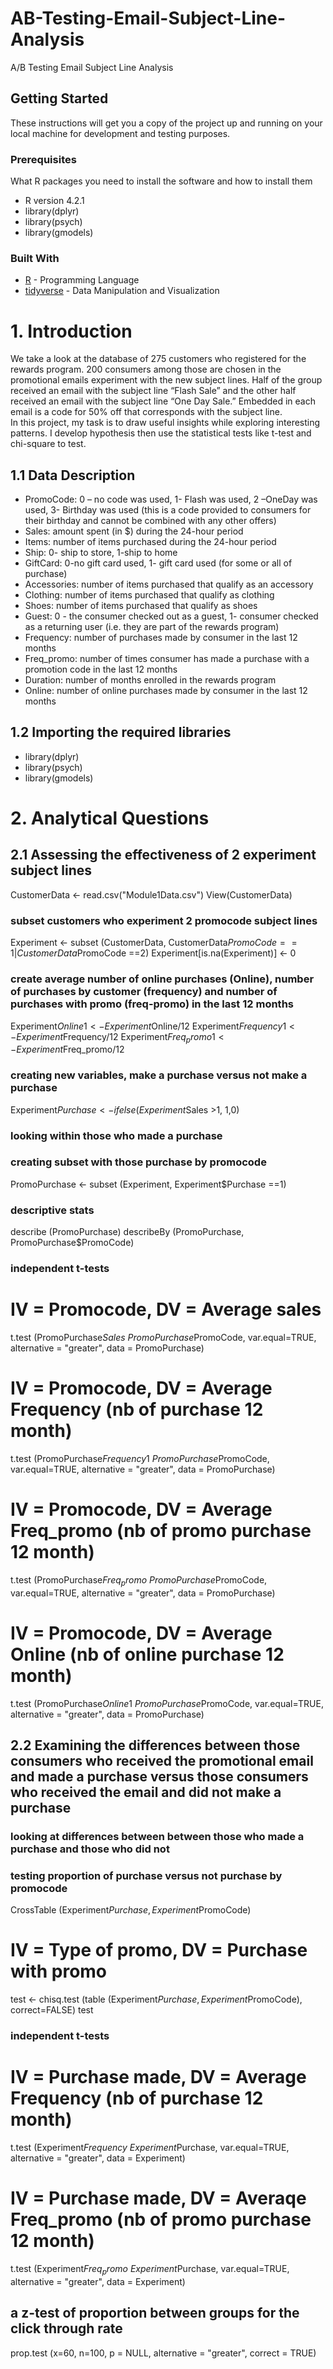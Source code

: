 # AB-Testing-Email-Subject-Line-Analysis
 A/B Testing Email Subject Line Analysis


## Getting Started
These instructions will get you a copy of the project up and running on your local machine for development and testing purposes.


### Prerequisites
What R packages you need to install the software and how to install them
* R version 4.2.1
* library(dplyr)
* library(psych)
* library(gmodels)


### Built With
* [R](https://www.r-project.org/) - Programming Language
* [tidyverse](https://www.tidyverse.org/) - Data Manipulation and Visualization


# 1. Introduction
We take a look at the database of 275 customers who registered for the rewards program. 200 consumers among those are chosen in the promotional emails experiment with the new subject lines. Half of the group received an email with the subject line “Flash Sale” and the other half received an email with the subject line “One Day Sale.” Embedded in each email is a code for 50% off that corresponds with the subject line.  
In this project, my task is to draw useful insights while exploring interesting patterns. I develop hypothesis then use the statistical tests like t-test and chi-square to test.


## 1.1 Data Description
* PromoCode: 0 – no code was used, 1- Flash was used, 2 –OneDay was used, 3- Birthday was used (this is a code provided to consumers for their birthday and cannot be combined with any other offers)
* Sales: amount spent (in $) during the 24-hour period
* Items: number of items purchased during the 24-hour period
* Ship: 0- ship to store, 1-ship to home
* GiftCard: 0-no gift card used, 1- gift card used (for some or all of purchase)
* Accessories: number of items purchased that qualify as an accessory 
* Clothing: number of items purchased that qualify as clothing
* Shoes: number of items purchased that qualify as shoes
* Guest: 0 - the consumer checked out as a guest, 1- consumer checked as a returning user (i.e. they are part of the rewards program)
* Frequency: number of purchases made by consumer in the last 12 months
* Freq_promo: number of times consumer has made a purchase with a promotion code in the last 12 months
* Duration: number of months enrolled in the rewards program
* Online: number of online purchases made by consumer in the last 12 months

## 1.2 Importing the required libraries
* library(dplyr)
* library(psych)
* library(gmodels)


# 2. Analytical Questions
## 2.1 Assessing the effectiveness of 2 experiment subject lines

CustomerData <- read.csv("Module1Data.csv")
View(CustomerData)

### subset customers who experiment 2 promocode subject lines 
Experiment <- subset (CustomerData, CustomerData$PromoCode ==1 | CustomerData$PromoCode ==2)
Experiment[is.na(Experiment)] <- 0

### create average number of online purchases (Online), number of purchases by customer (frequency) and number of purchases with promo (freq-promo) in the last 12 months
Experiment$Online1 <- Experiment$Online/12
Experiment$Frequency1 <-Experiment$Frequency/12
Experiment$Freq_promo1 <-Experiment$Freq_promo/12

### creating new variables, make a purchase versus not make a purchase
Experiment$Purchase <- ifelse(Experiment$Sales >1, 1,0)

### looking within those who made a purchase

### creating subset with those purchase by promocode
PromoPurchase <- subset (Experiment, Experiment$Purchase ==1)

### descriptive stats
describe (PromoPurchase)
describeBy (PromoPurchase, PromoPurchase$PromoCode)

### independent t-tests

# IV = Promocode, DV = Average sales
t.test (PromoPurchase$Sales ~ PromoPurchase$PromoCode, var.equal=TRUE, alternative = "greater", data = PromoPurchase)
# IV = Promocode, DV = Average Frequency (nb of purchase 12 month)
t.test (PromoPurchase$Frequency1 ~ PromoPurchase$PromoCode, var.equal=TRUE, alternative = "greater", data = PromoPurchase)
# IV = Promocode, DV = Average Freq_promo (nb of promo purchase 12 month)
t.test (PromoPurchase$Freq_promo ~ PromoPurchase$PromoCode, var.equal=TRUE, alternative = "greater", data = PromoPurchase)
# IV = Promocode, DV = Average Online (nb of online purchase 12 month)
t.test (PromoPurchase$Online1 ~ PromoPurchase$PromoCode, var.equal=TRUE, alternative = "greater", data = PromoPurchase)


## 2.2 Examining the differences between those consumers who received the promotional email and made a purchase versus those consumers who received the email and did not make a purchase

### looking at differences between between those who made a purchase and those who did not

### testing proportion of purchase versus not purchase by promocode
CrossTable (Experiment$Purchase , Experiment$PromoCode)
# IV = Type of promo, DV = Purchase with promo
test <- chisq.test (table (Experiment$Purchase, Experiment$PromoCode), correct=FALSE)
test

### independent t-tests

# IV = Purchase made, DV = Average Frequency (nb of purchase 12 month)
t.test (Experiment$Frequency ~ Experiment$Purchase, var.equal=TRUE, alternative = "greater", data = Experiment)
# IV = Purchase made, DV = Averaqe Freq_promo (nb of promo purchase 12 month)
t.test (Experiment$Freq_promo ~ Experiment$Purchase, var.equal=TRUE, alternative = "greater", data = Experiment)

## a z-test of proportion between groups for the click through rate
prop.test (x=60, n=100, p = NULL, alternative = "greater", correct = TRUE)


